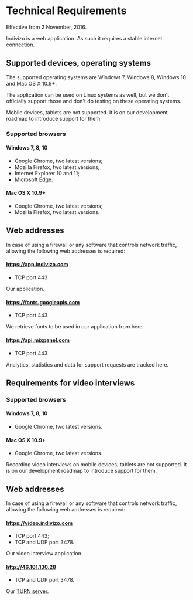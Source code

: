 # Technical Requirements

Effective from 2 November, 2016.

Indivizo is a web application. As such it requires a stable internet connection.


## Supported devices, operating systems

The supported operating systems are Windows 7, Windows 8, Windows 10 and Mac OS X 10.9+.

The application can be used on Linux systems as well, but we don't officially support those and don't do testing on these operating systems.

Mobile devices, tablets are not supported. It is on our development roadmap to introduce support for them.

### Supported browsers

#### Windows 7, 8, 10

* Google Chrome, two latest versions;
* Mozilla Firefox, two latest versions;
* Internet Explorer 10 and 11;
* Microsoft Edge.

#### Mac OS X 10.9+

* Google Chrome, two latest versions;
* Mozilla Firefox, two latest versions.


## Web addresses

In case of using a firewall or any software that controls network traffic, allowing the following web addresses is required:

#### https://app.indivizo.com

* TCP port 443

Our application.


#### https://fonts.googleapis.com

* TCP port 443

We retrieve fonts to be used in our application from here.


#### https://api.mixpanel.com

* TCP port 443

Analytics, statistics and data for support requests are tracked here.


## Requirements for video interviews

### Supported browsers

#### Windows 7, 8, 10

* Google Chrome, two latest versions.

#### Mac OS X 10.9+

* Google Chrome, two latest versions.

Recording video interviews on mobile devices, tablets are not supported. It is on our development roadmap to introduce support for them.

## Web addresses

In case of using a firewall or any software that controls network traffic, allowing the following web addresses is required:

#### https://video.indivizo.com

* TCP port 443;
* TCP and UDP port 3478.

Our video interview application.


#### http://46.101.130.28

* TCP and UDP port 3478.

Our [TURN server](https://en.wikipedia.org/wiki/Traversal_Using_Relays_around_NAT).

